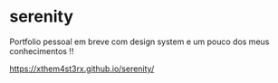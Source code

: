 # serenity
Portfolio pessoal em breve com design system e um pouco dos meus conhecimentos !!

https://xthem4st3rx.github.io/serenity/

